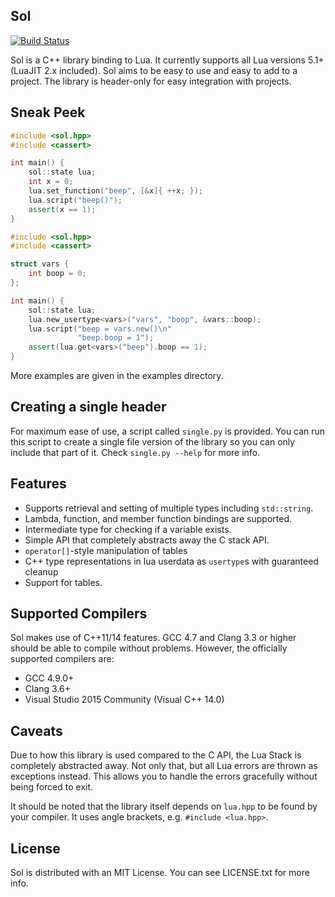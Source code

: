 ## Sol

[![Build Status](https://travis-ci.org/Rapptz/sol.svg?branch=master)](https://travis-ci.org/Rapptz/sol)

Sol is a C++ library binding to Lua. It currently supports all Lua versions 5.1+ (LuaJIT 2.x included). Sol aims to be easy to use and easy to add to a project.
The library is header-only for easy integration with projects.

## Sneak Peek

```cpp
#include <sol.hpp>
#include <cassert>

int main() {
    sol::state lua;
    int x = 0;
    lua.set_function("beep", [&x]{ ++x; });
    lua.script("beep()");
    assert(x == 1);
}
```

```cpp
#include <sol.hpp>
#include <cassert>

struct vars {
    int boop = 0;
};

int main() {
    sol::state lua;
    lua.new_usertype<vars>("vars", "boop", &vars::boop);
    lua.script("beep = vars.new()\n"
               "beep.boop = 1");
    assert(lua.get<vars>("beep").boop == 1);
}
```

More examples are given in the examples directory.

## Creating a single header

For maximum ease of use, a script called `single.py` is provided. You can run this script to create a single file version of the library so you can only include that part of it. Check `single.py --help` for more info.

## Features

- Supports retrieval and setting of multiple types including `std::string`.
- Lambda, function, and member function bindings are supported.
- Intermediate type for checking if a variable exists.
- Simple API that completely abstracts away the C stack API.
- `operator[]`-style manipulation of tables
- C++ type representations in lua userdata as `usertype`s with guaranteed cleanup
- Support for tables.

## Supported Compilers

Sol makes use of C++11/14 features. GCC 4.7 and Clang 3.3 or higher should be able to compile without problems. However, the
officially supported compilers are:

- GCC 4.9.0+
- Clang 3.6+
- Visual Studio 2015 Community (Visual C++ 14.0)

## Caveats

Due to how this library is used compared to the C API, the Lua Stack is completely abstracted away. Not only that, but all
Lua errors are thrown as exceptions instead. This allows you to handle the errors gracefully without being forced to exit.

It should be noted that the library itself depends on `lua.hpp` to be found by your compiler. It uses angle brackets, e.g.
`#include <lua.hpp>`.

## License

Sol is distributed with an MIT License. You can see LICENSE.txt for more info.
